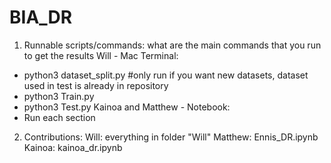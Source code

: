 # BIA_DR

1. Runnable scripts/commands: what are the main commands that you run to get the results
  Will - Mac Terminal:
  - python3 dataset_split.py #only run if you want new datasets, dataset used in test is already in repository
  - python3 Train.py
  - python3 Test.py
  Kainoa and Matthew - Notebook:
  - Run each section



2. Contributions:
Will: everything in folder "Will"
Matthew: Ennis_DR.ipynb
Kainoa: kainoa_dr.ipynb
